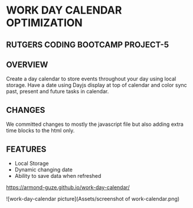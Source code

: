 # WORK DAY CALENDAR OPTIMIZATION 

## RUTGERS CODING BOOTCAMP PROJECT-5

## OVERVIEW 
Create a day calendar to store events throughout your day using local storage. Have a date using Dayjs display at top of calendar and color sync past, present and future tasks in calendar.

## CHANGES
We committed changes to mostly the javascript file but also adding extra time blocks to the html only.

## FEATURES
- Local Storage
- Dynamic changing date 
- Ability to save data when refreshed

https://armond-guze.github.io/work-day-calendar/


![work-day-calendar picture](Assets/screenshot of work-calendar.png)
